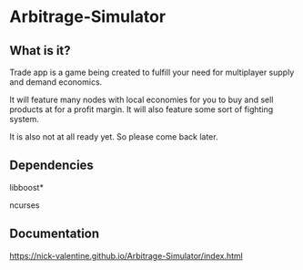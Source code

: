 Arbitrage-Simulator
=========

What is it?
-----------
Trade app is a game being created to fulfill your need for multiplayer supply and demand economics.

It will feature many nodes with local economies for you to buy and sell products at for a profit margin. It will also feature some sort of fighting system.

It is also not at all ready yet. So please come back later.

Dependencies
------------
libboost\*

ncurses

Documentation
-------------
https://nick-valentine.github.io/Arbitrage-Simulator/index.html
